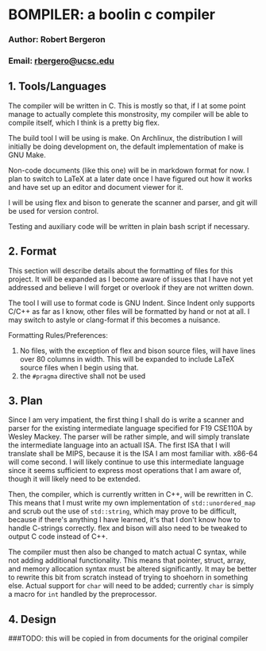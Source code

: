# BOMPILER: a boolin c compiler
### Author: Robert Bergeron
### Email: rbergero@ucsc.edu

## 1. Tools/Languages
The compiler will be written in C. This is mostly so that, if I at some point
manage to actually complete this monstrosity, my compiler will be able to
compile itself, which I think is a pretty big flex.

The build tool I will be using is make. On Archlinux, the distribution I will
initially be doing development on, the default implementation of make is GNU
Make.

Non-code documents (like this one) will be in markdown format for now. I plan
to switch to LaTeX at a later date once I have figured out how it works and
have set up an editor and document viewer for it.

I will be using flex and bison to generate the scanner and parser, and git will
be used for version control.

Testing and auxiliary code will be written in plain bash script if necessary.

## 2. Format
This section will describe details about the formatting of files for this
project. It will be expanded as I become aware of issues that I have not yet
addressed and believe I will forget or overlook if they are not written down.

The tool I will use to format code is GNU Indent. Since Indent only supports
C/C++ as far as I know, other files will be formatted by hand or not at all. I
may switch to astyle or clang-format if this becomes a nuisance.

Formatting Rules/Preferences:
1. No files, with the exception of flex and bison source files, will have lines
over 80 columns in width. This will be expanded to include LaTeX source files
when I begin using that.
2. the `#pragma` directive shall not be used

## 3. Plan
Since I am very impatient, the first thing I shall do is write a scanner and
parser for the existing intermediate language specified for F19 CSE110A by
Wesley Mackey. The parser will be rather simple, and will simply translate
the intermediate language into an actuall ISA. The first ISA that I will
translate shall be MIPS, because it is the ISA I am most familiar with.
x86-64 will come second. I will likely continue to use this intermediate
language since it seems sufficient to express most operations that I am
aware of, though it will likely need to be extended.

Then, the compiler, which is currently written in C++, will be rewritten in C.
This means that I must write my own implementation of `std::unordered_map` and
scrub out the use of `std::string`, which may prove to be difficult, because
if there's anything I have learned, it's that I don't know how to handle
C-strings correctly. flex and bison will also need to be tweaked to output
C code instead of C++.

The compiler must then also be changed to match actual C syntax, while not
adding additional functionality. This means that pointer, struct, array,
and memory allocation syntax must be altered significantly. It may be better
to rewrite this bit from scratch instead of trying to shoehorn in something
else. Actual support for `char` will need to be added; currently `char` is
simply a macro for `int` handled by the preprocessor.

## 4. Design
###TODO: this will be copied in from documents for the original compiler
